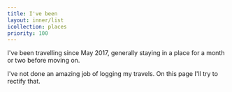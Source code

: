 ```yaml
---
title: I've been
layout: inner/list
icollection: places
priority: 100
---
```

I've been travelling since May 2017, generally staying in a place for a month or two before moving on.

I've not done an amazing job of logging my travels. On this page I'll try to rectify that.
